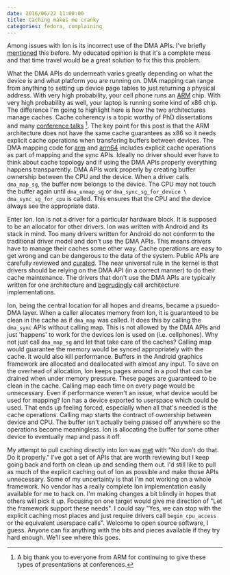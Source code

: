 ```yaml
---
date: 2016/06/22 11:00:00
title: Caching makes me cranky
categories: fedora, complaining
---
```

Among issues with Ion is its incorrect use of the DMA APIs. I've briefly
[mentioned](http://www.labbott.name/blog/2015/10/22/ion-past-and-future/) this
before. My educated opinion is that it's a complete mess and that time travel
would be a great solution to fix this this problem.

What the DMA APIs do underneath varies greatly depending on what the device is
and what platform you are running on. DMA mapping can range from anything to
setting up device page tables to just returning a physical address. With very
high probability, your cell
phone runs an [ARM](http://www.arm.com/) chip. With very high probability as
well, your laptop is running some kind of x86 chip. The difference I'm going
to highlight here is how the two architectures manage caches. Cache coherency
is a topic worthy of PhD dissertations and many [conference talks](http://events.linuxfoundation.org/sites/events/files/slides/slides_17.pdf) [^1].
The key point for this post is that the ARM architecture does not have the
same cache guarantees as x86 so it needs explicit cache operations when
transfering buffers between devices. The DMA mapping code for [arm](http://lxr.free-electrons.com/source/arch/arm/mm/dma-mapping.c)
and [arm64](http://lxr.free-electrons.com/source/arch/arm64/mm/dma-mapping.c)
includes explicit cache operations as part of mapping and the sync APIs.
Ideally no driver should ever have to think about cache topology and if using
the DMA APIs properly everything happens transparently. DMA APIs work properly
by creating buffer ownership between the CPU and the device. When a driver
calls `dma_map_sg`, the buffer now belongs to the device. The CPU may not
touch the buffer again until `dma_unmap_sg` or
`dma_sync_sg_for_device \ dma_sync_sg_for_cpu` is called. This ensures that
the CPU and the device always see the appropriate data.

Enter Ion. Ion is not a driver for a particular hardware block. It is supposed
to be an allocator for other drivers. Ion was written with Android and its
stack in mind. Too many drivers written for Android do not conform to the
traditional driver model and don't use the DMA APIs. This means drivers have
to manage their caches some other way. Cache operations are easy to get wrong
and can be dangerous to the data of the system. Public APIs are carefully
reviewed and [curated](http://lxr.free-electrons.com/source/Documentation/cachetlb.txt).
The near universal rule in the kernel is that drivers should be relying on the
DMA API (in a correct manner) to do their cache maintenance. The drivers that
don't use the DMA APIs are typically written for one architecture and
[begrudingly](http://lxr.free-electrons.com/source/drivers/irqchip/irq-gic-v3-its.c#L583) call architecture implementations.

Ion, being the central location for all hopes and dreams, became a psuedo-DMA
layer. When a caller allocates memory from Ion, it is guaranteed to be clean
in the cache as if `dma_map` was called. It does this by calling the `dma_sync`
APIs without calling map. This is not allowed by the DMA APIs and just 'happens'
to work for the devices Ion is used on (i.e. cellphones). Why not just call
`dma_map_sg` and let that take care of the caches? Calling map would guarantee
the memory would be synced appropriately with the cache. It would also kill
performance. Buffers in the Android graphics framework are allocated and
deallocated with almost any input. To save on the overhead of allocation, Ion
keeps pages around in a pool that can be drained when under memory pressure.
These pages are guaranteed to be clean in the cache. Calling map each time
on every page would be unnecessary. Even if performance weren't an issue,
what device would be used for mapping? Ion has a device exported to userspace
which could be used. That ends up feeling forced, especially when all that's
needed is the cache operations. Calling map starts the contract of ownership
between device and CPU. The buffer isn't actually being passed off anywhere
so the operations become meaningless. Ion is allocating the buffer for some
other device to eventually map and pass it off.

My attempt to pull caching directly into Ion was [met](http://article.gmane.org/gmane.linux.ports.arm.kernel/502008)
with "No don't do that. Do it properly." I've got a set of APIs that are worth
reviewing but I keep going back and forth on clean up and sending them out.
I'd still like to pull as much of the explicit caching out of Ion as possible
and make those APIs unnecessary. Some of my uncertainty is that I'm not working
on a whole framework. No vendor has a really complete Ion implementation easily
available for me to hack on. I'm making changes a bit blindly in hopes that
others will pick it up. Focusing on one target would give me direction of "Let
the framework support these needs". I could say "Yes, we can stop with the
explicit caching most places and just require drivers call `begin_cpu_access`
or the equivalent userspace calls". Welcome to open source software, I guess.
Anyone can fix anything with the bits and pieces available if they try hard
enough. We'll see where this goes.

[^1]: A big thank you to everyone from ARM for continuing to give these types
of presentations at conferences.

